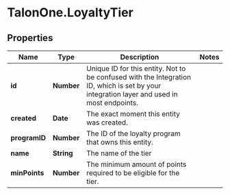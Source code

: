 # TalonOne.LoyaltyTier

## Properties

Name | Type | Description | Notes
------------ | ------------- | ------------- | -------------
**id** | **Number** | Unique ID for this entity. Not to be confused with the Integration ID, which is set by your integration layer and used in most endpoints. | 
**created** | **Date** | The exact moment this entity was created. | 
**programID** | **Number** | The ID of the loyalty program that owns this entity. | 
**name** | **String** | The name of the tier | 
**minPoints** | **Number** | The minimum amount of points required to be eligible for the tier. | 


